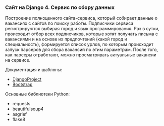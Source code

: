 

### Сайт на Django 4. Сервис по сбору данных

Построение полноценного сайта-сервиса, который собирает данные о  вакансиях с сайтов по поиску работы.
Подписчики сервиса регистрируются выбирая город и язык программирования. Раз в сутки, происходит отбор
всех подписчиков, которые хотят получать письма с вакансиями и на основе их предпочтений (какой город и специальность),
формируется список урлов, по которым происходит запуск парсеров для сбора вакансий по этим параметрам.
После того, как парсеры отработают, можно просматривать актуальные вакансии на сервисе.

Документация и шаблоны:
* [DjangoProject](https://www.djangoproject.com/)
* [Bootstrap](https://getbootstrap.com/)

Основные библиотеки Python:
* requests
* beautifulsoup4
* asgrief
* flake8
